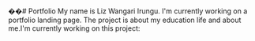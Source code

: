 ��# Portfolio
My name is Liz Wangari Irungu. I'm currently working on a portfolio landing page. The project is about my education life and about me.I'm currently working on this project: 
